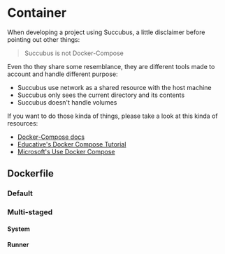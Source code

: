 # Container

When developing a project using Succubus, a little disclaimer before pointing out other things:

> Succubus is not Docker-Compose

Even tho they share some resemblance, they are different tools made to account and handle different purpose:

- Succubus use network as a shared resource with the host machine
- Succubus only sees the current directory and its contents
- Succubus doesn't handle volumes

If you want to do those kinda of things, please take a look at this kinda of resources:

- [Docker-Compose docs](https://docs.docker.com/compose/)
- [Educative's Docker Compose Tutorial](https://www.educative.io/blog/docker-compose-tutorial)
- [Microsoft's Use Docker Compose](https://docs.microsoft.com/en-us/visualstudio/docker/tutorials/use-docker-compose)

## Dockerfile

<!-- Explain:
1. Layers
2. Caching
3. Multi-stage
-->

### Default

### Multi-staged

<!-- Explain:
1. System tag
2. Runner tag
3. Everything in between
-->

#### System

#### Runner
